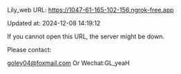 Lily_web URL: https://1047-61-165-102-156.ngrok-free.app

Updated at: 2024-12-08 14:19:12

If you cannot open this URL, the server might be down.

Please contact: 

goley04@foxmail.com Or Wechat:GL_yeaH